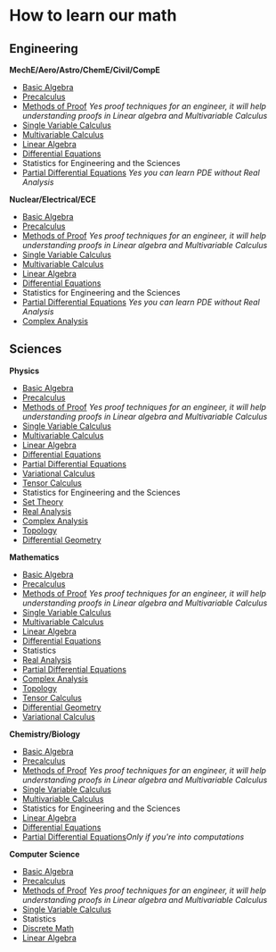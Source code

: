 # How to learn our math

## Engineering

**MechE/Aero/Astro/ChemE/Civil/CompE**

- [Basic Algebra](/Math/BasicAlgebra.md)
- [Precalculus](/Math/Pre-Calculus.md)
- [Methods of Proof](/Math/ProofTechniques.md) *Yes proof techniques for an engineer, it will help understanding proofs in Linear algebra and Multivariable Calculus*
- [Single Variable Calculus](/Math/SingleVariableCalculus.md)
- [Multivariable Calculus](/Math/MultivariableCalculus.md)
- [Linear Algebra](/Math/LinearAlgebra.md)
- [Differential Equations](/Math/Differential-Equations.md)
- Statistics for Engineering and the Sciences
- [Partial Differential Equations](/Math/PartialDifferentialEquations.md) *Yes you can learn PDE without Real Analysis*


**Nuclear/Electrical/ECE**

- [Basic Algebra](/Math/BasicAlgebra.md)
- [Precalculus](/Math/Pre-Calculus.md)
- [Methods of Proof](/Math/ProofTechniques.md) *Yes proof techniques for an engineer, it will help understanding proofs in Linear algebra and Multivariable Calculus*
- [Single Variable Calculus](/Math/SingleVariableCalculus.md)
- [Multivariable Calculus](/Math/MultivariableCalculus.md)
- [Linear Algebra](/Math/LinearAlgebra.md)
- [Differential Equations](/Math/Differential-Equations.md)
- Statistics for Engineering and the Sciences
- [Partial Differential Equations](/Math/PartialDifferentialEquations.md) *Yes you can learn PDE without Real Analysis*
- [Complex Analysis](/Math/ComplexAnalysis.md)



## Sciences

**Physics**

- [Basic Algebra](/Math/BasicAlgebra.md)
- [Precalculus](/Math/Pre-Calculus.md)
- [Methods of Proof](/Math/ProofTechniques.md) *Yes proof techniques for an engineer, it will help understanding proofs in Linear algebra and Multivariable Calculus*
- [Single Variable Calculus](/Math/SingleVariableCalculus.md)
- [Multivariable Calculus](/Math/MultivariableCalculus.md)
- [Linear Algebra](/Math/LinearAlgebra.md)
- [Differential Equations](/Math/Differential-Equations.md)
- [Partial Differential Equations](/Math/PartialDifferentialEquations.md)
- [Variational Calculus](/Math/CalculusofVariations.md)
- [Tensor Calculus](/Math/TensorCalculus.md)
- Statistics for Engineering and the Sciences
- [Set Theory](/Math/SetTheory.md)
- [Real Analysis](/Math/RealAnalysis.md)
- [Complex Analysis](/Math/ComplexAnalysis.md)
- [Topology](/Math/Topology.md)
- [Differential Geometry](/Math/DifferentialGeometry.md)

**Mathematics**

- [Basic Algebra](/Math/BasicAlgebra.md)
- [Precalculus](/Math/Pre-Calculus.md)
- [Methods of Proof](/Math/ProofTechniques.md) *Yes proof techniques for an engineer, it will help understanding proofs in Linear algebra and Multivariable Calculus*
- [Single Variable Calculus](/Math/SingleVariableCalculus.md)
- [Multivariable Calculus](/Math/MultivariableCalculus.md)
- [Linear Algebra](/Math/LinearAlgebra.md)
- [Differential Equations](/Math/Differential-Equations.md)
- Statistics
- [Real Analysis](/Math/RealAnalysis.md)
- [Partial Differential Equations](/Math/PartialDifferentialEquations.md)
- [Complex Analysis](/Math/ComplexAnalysis.md)
- [Topology](/Math/Topology.md)
- [Tensor Calculus](/Math/TensorCalculus.md)
- [Differential Geometry](/Math/DifferentialGeometry.md)
- [Variational Calculus](/Math/CalculusofVariations.md)

**Chemistry/Biology**

- [Basic Algebra](/Math/BasicAlgebra.md)
- [Precalculus](/Math/Pre-Calculus.md)
- [Methods of Proof](/Math/ProofTechniques.md) *Yes proof techniques for an engineer, it will help understanding proofs in Linear algebra and Multivariable Calculus*
- [Single Variable Calculus](/Math/SingleVariableCalculus.md)
- [Multivariable Calculus](/Math/MultivariableCalculus.md)
- Statistics for Engineering and the Sciences
- [Linear Algebra](/Math/LinearAlgebra.md)
- [Differential Equations](/Math/Differential-Equations.md)
- [Partial Differential Equations](/Math/PartialDifferentialEquations.md)*Only if you're into computations*

**Computer Science**

- [Basic Algebra](/Math/BasicAlgebra.md)
- [Precalculus](/Math/Pre-Calculus.md)
- [Methods of Proof](/Math/ProofTechniques.md) *Yes proof techniques for an engineer, it will help understanding proofs in Linear algebra and Multivariable Calculus*
- [Single Variable Calculus](/Math/SingleVariableCalculus.md)
- Statistics
- [Discrete Math](/Math/DiscreteMathematics.md)
- [Linear Algebra](/Math/LinearAlgebra.md)
